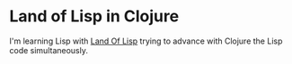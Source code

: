 # Land of Lisp in Clojure

I'm learning Lisp with [Land Of Lisp](http://landoflisp.com)
trying to advance with Clojure the Lisp code simultaneously.


